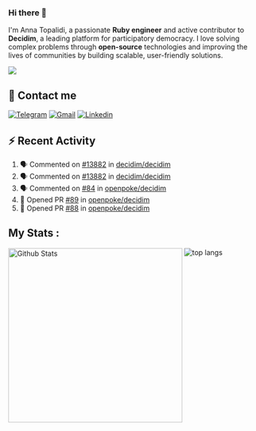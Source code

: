 ### Hi there 👋

I'm Anna Topalidi, a passionate **Ruby engineer** and active contributor to **Decidim**, a leading platform for participatory democracy. I love solving complex problems through **open-source** technologies and improving the lives of communities by building scalable, user-friendly solutions.

<img src="https://komarev.com/ghpvc/?username=antopalidi&color=blueviolet&style=for-the-badge">

## 📩 Contact me 
[![Telegram](https://img.shields.io/badge/Telegram-2CA5E0?style=for-the-badge&logo=telegram&logoColor=white)](https://t.me/anna_top)
[![Gmail](https://img.shields.io/badge/email-D14836?style=for-the-badge&logo=gmail&logoColor=white)](mailto:topalididev@gmail.com)
[![Linkedin](https://img.shields.io/badge/LinkedIn-0077B5?style=for-the-badge&logo=linkedin&logoColor=white)](https://www.linkedin.com/in/topalidi/)
<!-- [![Codewars](https://img.shields.io/badge/Codewars-B1361E?style=for-the-badge&logo=Codewars&logoColor=white)](https://www.codewars.com/users/antopalidi) -->

## :zap: Recent Activity

<!--START_SECTION:activity-->
1. 🗣 Commented on [#13882](https://github.com/decidim/decidim/pull/13882#issuecomment-2740256527) in [decidim/decidim](https://github.com/decidim/decidim)
2. 🗣 Commented on [#13882](https://github.com/decidim/decidim/pull/13882#issuecomment-2739655711) in [decidim/decidim](https://github.com/decidim/decidim)
3. 🗣 Commented on [#84](https://github.com/openpoke/decidim/pull/84#issuecomment-2733150517) in [openpoke/decidim](https://github.com/openpoke/decidim)
4. 💪 Opened PR [#89](https://github.com/openpoke/decidim/pull/89) in [openpoke/decidim](https://github.com/openpoke/decidim)
5. 💪 Opened PR [#88](https://github.com/openpoke/decidim/pull/88) in [openpoke/decidim](https://github.com/openpoke/decidim)
<!--END_SECTION:activity-->

## My Stats :
<!--
<img alt="activity" src="https://streak-stats.demolab.com?user=antopalidi" />
-->
<div>
<img align="top" width="350px" alt="Github Stats" src="https://github-readme-stats-git-master-antopalidis-projects.vercel.app/api?username=antopalidi&count_private=true&show_icons=true&hide_border=true" />
<img align="top" alt="top langs" src="https://github-readme-stats-git-master-antopalidis-projects.vercel.app/api/top-langs/?username=antopalidi&layout=compact" />
 </div>

<!--
**antopalidi/antopalidi** is a ✨ _special_ ✨ repository because its `README.md` (this file) appears on your GitHub profile.
-->
